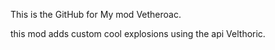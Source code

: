 This is the GitHub for My mod Vetheroac.

this mod adds custom cool explosions using the api Velthoric.